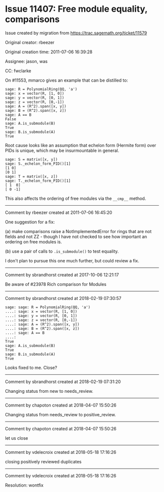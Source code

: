 # Issue 11407: Free module equality, comparisons

Issue created by migration from https://trac.sagemath.org/ticket/11579

Original creator: rbeezer

Original creation time: 2011-07-06 16:39:28

Assignee: jason, was

CC:  fwclarke

On #11553, mmarco gives an example that can be distilled to:


```
sage: R = PolynomialRing(QQ, 'a')
sage: x = vector(R, [1, 0])
sage: y = vector(R, [0, 1])
sage: z = vector(R, [0,-1])
sage: A = (R^2).span([x, y])
sage: B = (R^2).span([x, z])
sage: A == B
False
sage: A.is_submodule(B)
True
sage: B.is_submodule(A)
True
```


Root cause looks like an assumption that echelon form (Hermite form) over PIDs is unique, which may be insurmountable in general.


```
sage: S = matrix([x, y])
sage: S._echelon_form_PID()[1]
[1 0]
[0 1]
sage: T = matrix([x, z])
sage: T._echelon_form_PID()[1]
[ 1  0]
[ 0 -1]
```


This also affects the ordering of free modules via the `__cmp__` method.


---

Comment by rbeezer created at 2011-07-06 16:45:20

One suggestion for a fix:

(a) make comparisons raise a NotImplementedError for rings that are not fields and not ZZ - though I have not checked to see how important an ordering on free modules is.

(b) use a pair of calls to `.is_submodule()` to test equality.

I don't plan to pursue this one much further, but could review a fix.


---

Comment by sbrandhorst created at 2017-10-06 12:21:17

Be aware of #23978 Rich comparison for Modules


---

Comment by sbrandhorst created at 2018-02-19 07:30:57


```
sage: sage: R = PolynomialRing(QQ, 'a')
....: sage: x = vector(R, [1, 0])
....: sage: y = vector(R, [0, 1])
....: sage: z = vector(R, [0,-1])
....: sage: A = (R^2).span([x, y])
....: sage: B = (R^2).span([x, z])
....: sage: A == B
....: 
True
sage: A.is_submodule(B)
True
sage: B.is_submodule(A)
True
```

Looks fixed to me.
Close?


---

Comment by sbrandhorst created at 2018-02-19 07:31:20

Changing status from new to needs_review.


---

Comment by chapoton created at 2018-04-07 15:50:26

Changing status from needs_review to positive_review.


---

Comment by chapoton created at 2018-04-07 15:50:26

let us close


---

Comment by vdelecroix created at 2018-05-18 17:16:26

closing positively reviewed duplicates


---

Comment by vdelecroix created at 2018-05-18 17:16:26

Resolution: wontfix
